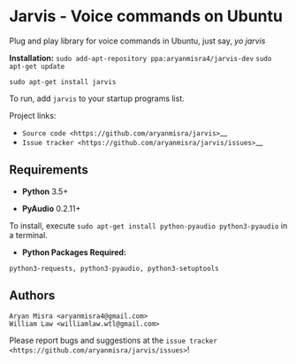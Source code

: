Jarvis - Voice commands on Ubuntu
=================


Plug and play library for voice commands in Ubuntu, just say, *yo jarvis*

**Installation:** 
``sudo add-apt-repository ppa:aryanmisra4/jarvis-dev``
``sudo apt-get update``

``sudo apt-get install jarvis``

To run, add ``jarvis`` to your startup programs list.

Project links:

-  `Source code <https://github.com/aryanmisra/jarvis>`__
-  `Issue tracker <https://github.com/aryanmisra/jarvis/issues>`__


Requirements
------------

* **Python** 3.5+

* **PyAudio** 0.2.11+

To install, execute ``sudo apt-get install python-pyaudio python3-pyaudio`` in a terminal.

* **Python Packages Required:** 

`python3-requests, python3-pyaudio, python3-setuptools`


Authors
-------


    Aryan Misra <aryanmisra4@gmail.com> 
    William Law <williamlaw.wtl@gmail.com>

Please report bugs and suggestions at the `issue tracker <https://github.com/aryanmisra/jarvis/issues>`!
